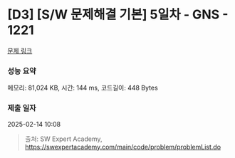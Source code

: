 # [D3] [S/W 문제해결 기본] 5일차 - GNS - 1221 

[문제 링크](https://swexpertacademy.com/main/code/problem/problemDetail.do?contestProbId=AV14jJh6ACYCFAYD) 

### 성능 요약

메모리: 81,024 KB, 시간: 144 ms, 코드길이: 448 Bytes

### 제출 일자

2025-02-14 10:08



> 출처: SW Expert Academy, https://swexpertacademy.com/main/code/problem/problemList.do